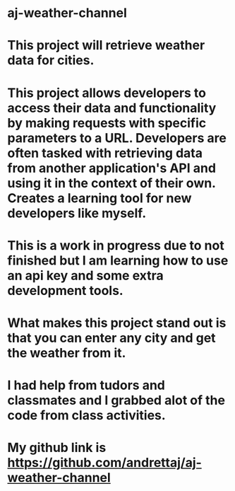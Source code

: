 # aj-weather-channel
 
# This project will retrieve weather data for cities.

# This project allows developers to access their data and functionality by making requests with specific parameters to a URL. Developers are often tasked with retrieving data from another application's API and using it in the context of their own.  Creates a learning tool for new developers like myself.

# This is a work in progress due to not finished but I am learning how to use an api key and some extra development tools. 

# What makes this project stand out is that you can enter any city and get the weather from it.  

# I had help from tudors and classmates and I grabbed alot of the code from class activities. 

# My github link is https://github.com/andrettaj/aj-weather-channel

